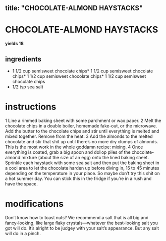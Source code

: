 

	
title: "CHOCOLATE-ALMOND HAYSTACKS"
---
# CHOCOLATE-ALMOND HAYSTACKS
#### yields 18
## ingredients
* 1 1/2 cup semisweet chocolate chips* 1 1/2 cup semisweet chocolate chips* 1 1/2 cup semisweet chocolate chips* 1 1/2 cup semisweet chocolate chips
* 1/2 tsp sea salt

# instructions
1 Line a rimmed baking sheet with some parchment or wax paper.
2 Melt the chocolate chips in a double boiler, homemade fake-out, or the microwave. Add the butter to the chocolate chips and stir until everything is melted and mixed together. Remove from the heat.
3 Add the almonds to the melted chocolate and stir that shit up until there’s no more dry clumps of almonds. This is the most work in the whole goddamn recipe: mixing.
4 Once everything is coated, grab a big spoon and dollop piles of the chocolate-almond mixture (about the size of an egg) onto the lined baking sheet. Sprinkle each haystack with some sea salt and then put the baking sheet in a cool area to let the chocolate harden up before diving in, 15 to 45 minutes depending on the temperature in your place. So maybe don’t try this shit on a hot summer day. You can stick this in the fridge if you’re in a rush and have the space.

# modifications

Don’t know how to toast nuts?
 We recommend a salt that is all big and fancy-looking, like large flaky crystals—whatever the best-looking salt you got will do. It’s alright to be judgey with your salt’s appearance. But any salt will do in a pinch.
	
	
